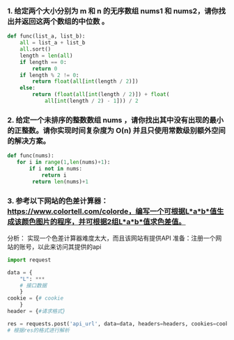 ### 1. 给定两个大小分别为 m 和 n 的无序数组 nums1 和 nums2，请你找出并返回这两个数组的中位数 。
```python
def func(list_a, list_b):
    all = list_a + list_b
    all.sort()
    length = len(all)
    if length == 0:
        return 0
    if length % 2 != 0:
        return float(all[int(length / 2)])
    else:
        return (float(all[int(length / 2)]) + float(
            all[int(length / 2) - 1])) / 2
```

### 2. 给定一个未排序的整数数组 nums ，请你找出其中没有出现的最小的正整数。请你实现时间复杂度为 O(n) 并且只使用常数级别额外空间的解决方案。
```python
def func(nums):
   for i in range(1,len(nums)+1):
       if i not in nums:
           return i
        return len(nums)+1
```

### 3. 参考以下网站的色差计算器：https://www.colortell.com/colorde，编写一个可根据L*a*b*值生成该颜色图片的程序，并可根据2组L*a*b*值求色差值。
分析： 实现一个色差计算器难度太大，而且该网站有提供API
准备：注册一个网站的账号，以此来访问其提供的api
```python
import request

data = {
    "L": ***
    # 接口数据
    }
cookie = {# cookie
    }
header = {#请求格式}

res = requests.post('api_url', data=data, headers=headers, cookies=cookie)
# 根据res的格式进行解析
```